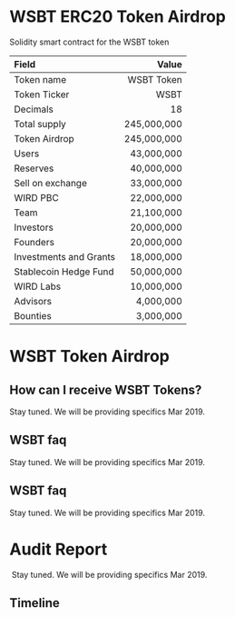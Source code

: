 # WSBT ERC20 Token Airdrop

Solidity smart contract for the WSBT token

| Field            | Value         |
|:-----------------|--------------:|
| Token name       |  WSBT Token   |
| Token Ticker     |  WSBT         |
| Decimals         |           18  |
| Total supply     |  245,000,000  |
| Token Airdrop       |  245,000,000  |
| Users          |   43,000,000  |
| Reserves             |   40,000,000  |
| Sell on exchange           |   33,000,000  |
| WIRD PBC         |   22,000,000  |
| Team         |   21,100,000  |
| Investors          |   20,000,000  |
| Founders             |   20,000,000  |
| Investments and Grants           |   18,000,000  |
| Stablecoin Hedge Fund          |   50,000,000  |
| WIRD Labs             |   10,000,000  |
| Advisors           |   4,000,000  |
| Bounties         |   3,000,000  |

WSBT Token Airdrop
===========

How can I receive WSBT Tokens? 
-------------------

Stay tuned.  We will be providing specifics Mar 2019.

WSBT faq
-----------

Stay tuned.  We will be providing specifics Mar 2019.

WSBT faq
---------

Stay tuned.  We will be providing specifics Mar 2019.

Audit Report
============
 Stay tuned.  We will be providing specifics Mar 2019.

Timeline
--------




